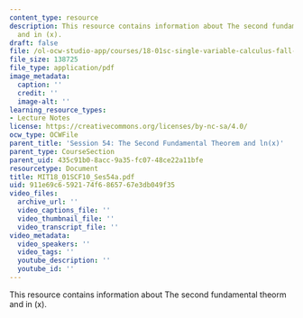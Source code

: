 ```yaml
---
content_type: resource
description: This resource contains information about The second fundamental theorm
  and in (x).
draft: false
file: /ol-ocw-studio-app/courses/18-01sc-single-variable-calculus-fall-2010/911e69c6592174f6865767e3db049f35_MIT18_01SCF10_Ses54a.pdf
file_size: 138725
file_type: application/pdf
image_metadata:
  caption: ''
  credit: ''
  image-alt: ''
learning_resource_types:
- Lecture Notes
license: https://creativecommons.org/licenses/by-nc-sa/4.0/
ocw_type: OCWFile
parent_title: 'Session 54: The Second Fundamental Theorem and ln(x)'
parent_type: CourseSection
parent_uid: 435c91b0-8acc-9a35-fc07-48ce22a11bfe
resourcetype: Document
title: MIT18_01SCF10_Ses54a.pdf
uid: 911e69c6-5921-74f6-8657-67e3db049f35
video_files:
  archive_url: ''
  video_captions_file: ''
  video_thumbnail_file: ''
  video_transcript_file: ''
video_metadata:
  video_speakers: ''
  video_tags: ''
  youtube_description: ''
  youtube_id: ''
---
```

This resource contains information about The second fundamental theorm and in (x).